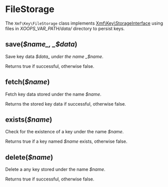 # FileStorage

The `Xmf\Key\FileStorage` class implements [Xmf\Key\StorageInterface](storageinterface.md) using files in _XOOPS\_VAR\_PATH/data/_ directory to persist keys.

## save\(_$name_, _$data_\)

Save key data _$data_ under the name _$name_.

Returns true if successful, otherwise false.

## fetch\(_$name_\)

Fetch key data stored under the name _$name_.

Returns the stored key data if successful, otherwise false.

## exists\(_$name_\)

Check for the existence of a key under the name _$name_.

Returns true if a key named _$name_ exists, otherwise false.

## delete\(_$name_\)

Delete a any key stored under the name _$name_.

Returns true if successful, otherwise false.

